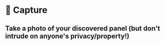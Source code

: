 # :camera_flash: Capture

## Take a photo of your discovered panel (but don't intrude on anyone's privacy/property!)
